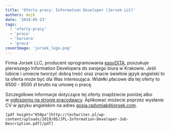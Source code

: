 ```yaml
---
title: 'Oferta pracy: Information Developer (Jorsek LLC)'
authors: mojk
date: '2019-05-23'
tags:
  - 'oferty-pracy'
  - 'praca'
  - 'kariera'
  - 'praca'
coverImage: 'jorsek_logo.png'
---
```


Firma Jorsek LLC, producent oprogramowania [easyDITA](https://easydita.com/),
poszukuje pierwszego Information Developera do swojego biura w Krakowie. Jeśli
lubicie i umiecie tworzyć dobrą treść oraz znacie świetnie język angielski to ta
oferta może być dla Was interesująca. Widełki płacowe dla tej oferty to 6500 -
8500 zł brutto na umowę o pracę.

<!--truncate-->

Szczegółowe informacje dotyczące tej oferty znajdziecie poniżej albo
w [ogłoszeniu na stronie pracodawcy](http://bit.ly/JorsekIfnoDev). Aplikować
możecie poprzez wysłanie CV w języku angielskim na
adres [gosia.radymiak@jorsek.com](mailto:gosia.radymiak@jorsek.com).

`[pdf height="850px"]http://techwriter.pl/wp-content/uploads/2019/05/JPL-Information-Developer-Job-Description.pdf[/pdf]`
